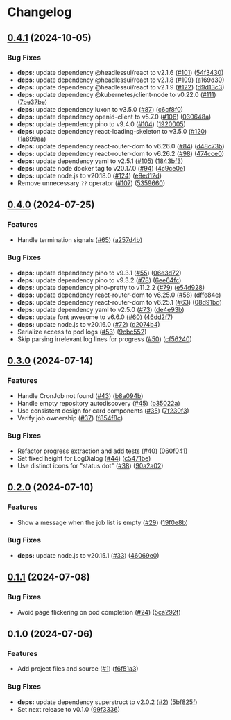 # Changelog

## [0.4.1](https://github.com/contane/foreman/compare/v0.4.0...v0.4.1) (2024-10-05)


### Bug Fixes

* **deps:** update dependency @headlessui/react to v2.1.6 ([#101](https://github.com/contane/foreman/issues/101)) ([54f3430](https://github.com/contane/foreman/commit/54f3430bf6cff35b130c24678d78562ee94d2be7))
* **deps:** update dependency @headlessui/react to v2.1.8 ([#109](https://github.com/contane/foreman/issues/109)) ([a169d30](https://github.com/contane/foreman/commit/a169d304d1d1fcc8dbb3df8f7deaa37e7078f3a0))
* **deps:** update dependency @headlessui/react to v2.1.9 ([#122](https://github.com/contane/foreman/issues/122)) ([d9d13c3](https://github.com/contane/foreman/commit/d9d13c3f86e59ba29bc97d47cb1dd44b93c1a3f0))
* **deps:** update dependency @kubernetes/client-node to v0.22.0 ([#111](https://github.com/contane/foreman/issues/111)) ([7be37be](https://github.com/contane/foreman/commit/7be37be6147eeb1cd05cc8cbd6bd38cdeaca07e8))
* **deps:** update dependency luxon to v3.5.0 ([#87](https://github.com/contane/foreman/issues/87)) ([c6cf8f0](https://github.com/contane/foreman/commit/c6cf8f0600bc0afb46a956cfb6c12e5ee20ab315))
* **deps:** update dependency openid-client to v5.7.0 ([#106](https://github.com/contane/foreman/issues/106)) ([030648a](https://github.com/contane/foreman/commit/030648aed13d0120c4741ba55fafbc7f7866163c))
* **deps:** update dependency pino to v9.4.0 ([#104](https://github.com/contane/foreman/issues/104)) ([1920005](https://github.com/contane/foreman/commit/19200057e793459f8dbb5897d0260758312e94e2))
* **deps:** update dependency react-loading-skeleton to v3.5.0 ([#120](https://github.com/contane/foreman/issues/120)) ([1a899aa](https://github.com/contane/foreman/commit/1a899aa50f85da7c291e8aaa74338ebfd1d87dde))
* **deps:** update dependency react-router-dom to v6.26.0 ([#84](https://github.com/contane/foreman/issues/84)) ([d48c73b](https://github.com/contane/foreman/commit/d48c73b47e936109f8278ad4bfd69e5da6e386c8))
* **deps:** update dependency react-router-dom to v6.26.2 ([#98](https://github.com/contane/foreman/issues/98)) ([474cce0](https://github.com/contane/foreman/commit/474cce061945e4f52c743853a2eb25ee0cf10df1))
* **deps:** update dependency yaml to v2.5.1 ([#105](https://github.com/contane/foreman/issues/105)) ([1843bf3](https://github.com/contane/foreman/commit/1843bf385dbafa4218c5256d552a81dc1249f7f3))
* **deps:** update node docker tag to v20.17.0 ([#94](https://github.com/contane/foreman/issues/94)) ([4c9ce0e](https://github.com/contane/foreman/commit/4c9ce0e145fb3b33026f9f026dbe74f8db375094))
* **deps:** update node.js to v20.18.0 ([#124](https://github.com/contane/foreman/issues/124)) ([e9ed12d](https://github.com/contane/foreman/commit/e9ed12d2c949d6b5d333e0cf200f376d9aa33ffa))
* Remove unnecessary `??` operator ([#107](https://github.com/contane/foreman/issues/107)) ([5359660](https://github.com/contane/foreman/commit/53596602c161833de2c6803fe855f8b17e814fce))

## [0.4.0](https://github.com/contane/foreman/compare/v0.3.0...v0.4.0) (2024-07-25)


### Features

* Handle termination signals ([#65](https://github.com/contane/foreman/issues/65)) ([a257d4b](https://github.com/contane/foreman/commit/a257d4b2571225a281245e309e04a918311222f9))


### Bug Fixes

* **deps:** update dependency pino to v9.3.1 ([#55](https://github.com/contane/foreman/issues/55)) ([06e3d72](https://github.com/contane/foreman/commit/06e3d7280c132765acffb7597282a419c337dba6))
* **deps:** update dependency pino to v9.3.2 ([#78](https://github.com/contane/foreman/issues/78)) ([6ee64fc](https://github.com/contane/foreman/commit/6ee64fcfb547288f78003d45b6c2274bd7867a44))
* **deps:** update dependency pino-pretty to v11.2.2 ([#79](https://github.com/contane/foreman/issues/79)) ([e54d928](https://github.com/contane/foreman/commit/e54d92802061ebdcd36140ef7e3b7546b64db363))
* **deps:** update dependency react-router-dom to v6.25.0 ([#58](https://github.com/contane/foreman/issues/58)) ([dffe84e](https://github.com/contane/foreman/commit/dffe84e5fda5b7d7f2822cbe6af7aa5a53a80112))
* **deps:** update dependency react-router-dom to v6.25.1 ([#63](https://github.com/contane/foreman/issues/63)) ([08d91bd](https://github.com/contane/foreman/commit/08d91bd9d71dab583c91fbac1aa07c3d30bf65a4))
* **deps:** update dependency yaml to v2.5.0 ([#73](https://github.com/contane/foreman/issues/73)) ([de4e93b](https://github.com/contane/foreman/commit/de4e93b977f46ef29418f59a8c5efc829d43f807))
* **deps:** update font awesome to v6.6.0 ([#60](https://github.com/contane/foreman/issues/60)) ([46dd2f7](https://github.com/contane/foreman/commit/46dd2f74d689c79eb96c6164efa97c9650ba4398))
* **deps:** update node.js to v20.16.0 ([#72](https://github.com/contane/foreman/issues/72)) ([d2074b4](https://github.com/contane/foreman/commit/d2074b43179caef958a4d630d5d98ee84f872bbf))
* Serialize access to pod logs ([#53](https://github.com/contane/foreman/issues/53)) ([9cbc552](https://github.com/contane/foreman/commit/9cbc552779033dd5f41f99211396180a19bc4816))
* Skip parsing irrelevant log lines for progress ([#50](https://github.com/contane/foreman/issues/50)) ([cf56240](https://github.com/contane/foreman/commit/cf56240315564d95d8673ff68c8bc8a4bd3e01e1))

## [0.3.0](https://github.com/contane/foreman/compare/v0.2.0...v0.3.0) (2024-07-14)


### Features

* Handle CronJob not found ([#43](https://github.com/contane/foreman/issues/43)) ([b8a094b](https://github.com/contane/foreman/commit/b8a094bc591d5870788512041e232c5a28630da9))
* Handle empty repository autodiscovery ([#45](https://github.com/contane/foreman/issues/45)) ([b35022a](https://github.com/contane/foreman/commit/b35022ac8985750fd8a8295b61a70b6a07c0db71))
* Use consistent design for card components ([#35](https://github.com/contane/foreman/issues/35)) ([7f230f3](https://github.com/contane/foreman/commit/7f230f3d1016e40db8369359970bc8140a66892f))
* Verify job ownership ([#37](https://github.com/contane/foreman/issues/37)) ([f854f8c](https://github.com/contane/foreman/commit/f854f8cc46d2987e923a72eeed0d3dbde8aa1ad7))


### Bug Fixes

* Refactor progress extraction and add tests ([#40](https://github.com/contane/foreman/issues/40)) ([060f041](https://github.com/contane/foreman/commit/060f041d0606d5ac1b4a2ead99f4c57b0fa1b3c7))
* Set fixed height for LogDialog ([#44](https://github.com/contane/foreman/issues/44)) ([c5471be](https://github.com/contane/foreman/commit/c5471be1051d7286253de191f8e449c292e4471f))
* Use distinct icons for "status dot" ([#38](https://github.com/contane/foreman/issues/38)) ([90a2a02](https://github.com/contane/foreman/commit/90a2a02660a826ead4eb73001aabb43a48dc7f6c))

## [0.2.0](https://github.com/contane/foreman/compare/v0.1.1...v0.2.0) (2024-07-10)


### Features

* Show a message when the job list is empty ([#29](https://github.com/contane/foreman/issues/29)) ([19f0e8b](https://github.com/contane/foreman/commit/19f0e8bdc784513c8309ebc68209cf91eca3ab93))


### Bug Fixes

* **deps:** update node.js to v20.15.1 ([#33](https://github.com/contane/foreman/issues/33)) ([46069e0](https://github.com/contane/foreman/commit/46069e0181b2c95b64a32be04fcc75e9f2cf01d4))

## [0.1.1](https://github.com/contane/foreman/compare/v0.1.0...v0.1.1) (2024-07-08)


### Bug Fixes

* Avoid page flickering on pod completion ([#24](https://github.com/contane/foreman/issues/24)) ([5ca292f](https://github.com/contane/foreman/commit/5ca292fd2408b728334801f7867789f88362b670))

## 0.1.0 (2024-07-06)


### Features

* Add project files and source ([#1](https://github.com/contane/foreman/issues/1)) ([f6f51a3](https://github.com/contane/foreman/commit/f6f51a34e663ffe48e78b876b7bfb8b1250e0f50))


### Bug Fixes

* **deps:** update dependency superstruct to v2.0.2 ([#2](https://github.com/contane/foreman/issues/2)) ([5bf825f](https://github.com/contane/foreman/commit/5bf825f72e7db3d13078b05868dea6703c05ba78))
* Set next release to v0.1.0 ([99f3336](https://github.com/contane/foreman/commit/99f3336191bf79dffe556fad157579bb4fbdbc1d))
